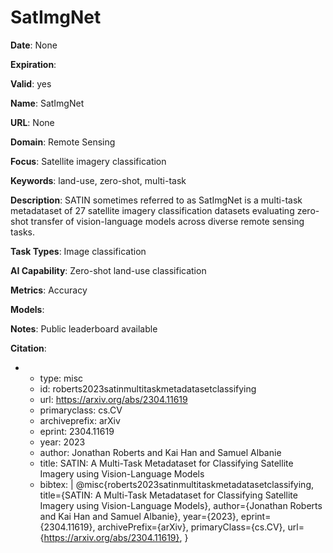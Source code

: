 # SatImgNet

**Date**: None

**Expiration**: 

**Valid**: yes

**Name**: SatImgNet

**URL**: None

**Domain**: Remote Sensing

**Focus**: Satellite imagery classification

**Keywords**: land-use, zero-shot, multi-task

**Description**: SATIN  sometimes referred to as SatImgNet  is a multi-task metadataset of 27 satellite imagery classification datasets evaluating zero-shot transfer of vision-language models across diverse remote sensing tasks. 

**Task Types**: Image classification

**AI Capability**: Zero-shot land-use classification

**Metrics**: Accuracy

**Models**: 

**Notes**: Public leaderboard available

**Citation**:

-
  - type: misc
  - id: roberts2023satinmultitaskmetadatasetclassifying
  - url: https://arxiv.org/abs/2304.11619
  - primaryclass: cs.CV
  - archiveprefix: arXiv
  - eprint: 2304.11619
  - year: 2023
  - author: Jonathan Roberts and Kai Han and Samuel Albanie
  - title: SATIN: A Multi-Task Metadataset for Classifying Satellite Imagery using Vision-Language Models
  - bibtex: |
      @misc{roberts2023satinmultitaskmetadatasetclassifying,
        title={SATIN: A Multi-Task Metadataset for Classifying Satellite Imagery using Vision-Language Models}, 
        author={Jonathan Roberts and Kai Han and Samuel Albanie},
        year={2023},
        eprint={2304.11619},
        archivePrefix={arXiv},
        primaryClass={cs.CV},
        url={https://arxiv.org/abs/2304.11619}, 
      }

